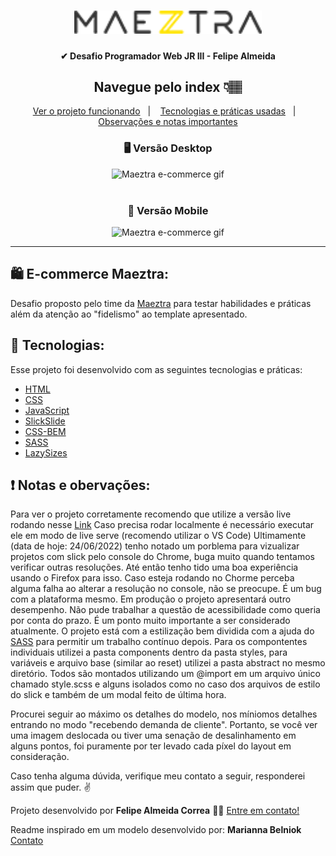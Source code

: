 <h1 align="center">
  <img src="/img/logo-maeztra-novo.png.png" width="300px">
</h1>

<h4 align="center"> 
	✔ Desafio Programador Web JR III - Felipe Almeida
</h4>

<h2 align="center">
    Navegue pelo index 👇🏽
</h2>

<p align="center">
  <a href="https://felipealmeidacorrea.github.io/layout/">Ver o projeto funcionando</a>&nbsp;&nbsp;&nbsp;|&nbsp;&nbsp;&nbsp;
  <a href="#Tecnologias">Tecnologias e práticas usadas</a>&nbsp;&nbsp;&nbsp;|&nbsp;&nbsp;&nbsp;
  <a href="#Licença">Observações e notas importantes</a>
</p>


<div align="center">
    <h3>🖥 Versão Desktop</h3>
    <img src="https://i.ibb.co/r7Vm1NJ/desktop.gif" alt="Maeztra e-commerce gif" height="300px"> <br><br>
    <h3>📱 Versão Mobile</h3>
    <img src="https://i.ibb.co/59mtS3P/mobile.gif" alt="Maeztra e-commerce gif" height="300px">
</div>
<hr>

## 🛍 E-commerce Maeztra:

Desafio proposto pelo time da [Maeztra][maeztra] para testar habilidades e práticas além da atenção ao "fidelismo" ao template apresentado.

## 🚀 Tecnologias:

Esse projeto foi desenvolvido com as seguintes tecnologias e práticas:

- [HTML][html]
- [CSS][css]
- [JavaScript][js]
- [SlickSlide][slickslide]
- [CSS-BEM][cssbem]
- [SASS][sass]
- [LazySizes][lazysizes]


## ❗ Notas e obervações:

Para ver o projeto corretamente recomendo que utilize a versão live rodando nesse [Link][projeto]
Caso precisa rodar localmente é necessário executar ele em modo de live serve  (recomendo utilizar o VS Code)
Ultimamente (data de hoje: 24/06/2022) tenho notado um porblema para vizualizar projetos com slick pelo console do Chrome, buga muito quando tentamos verificar outras resoluções. Até então tenho tido uma boa experiência usando o Firefox para isso. Caso esteja rodando no Chorme perceba alguma falha ao alterar a resolução no console, não se preocupe. É um bug com a plataforma mesmo. Em produção o projeto apresentará outro desempenho.
Não pude trabalhar a questão de acessibilidade como queria por conta do prazo. É um ponto muito importante a ser considerado atualmente.
O projeto está com a estilização bem dividida com a ajuda do [SASS][sass] para permitir um trabalho contínuo depois. Para os compontentes individuais utilizei a pasta components dentro da pasta styles, para variáveis e arquivo base (similar ao reset) utilizei a pasta abstract no mesmo diretório. Todos são montados utilizando um @import em um arquivo único chamado style.scss e alguns isolados como no caso dos arquivos de estilo do slick e também de um modal feito de última hora.

Procurei seguir ao máximo os detalhes do modelo, nos míniomos detalhes entrando no modo "recebendo demanda de cliente". Portanto, se você ver uma imagem deslocada ou tiver uma senação de desalinhamento em alguns pontos, foi puramente por ter levado cada píxel do layout em consideração. 

Caso tenha alguma dúvida, verifique meu contato a seguir, responderei assim que puder. ✌️


Projeto desenvolvido  por **Felipe Almeida Correa** 👩‍💻 [Entre em contato!][linkedin]

Readme inspirado em um modelo desenvolvido por: **Marianna Belniok** [Contato][credits]


[sass]: https://sass-lang.com 
[html]: https://developer.mozilla.org/pt-BR/docs/Web/HTML
[css]: https://developer.mozilla.org/pt-BR/docs/Web/CSS
[cssbem]: http://getbem.com/introduction
[js]: https://developer.mozilla.org/pt-BR/docs/Web/JavaScript
[slickslide]: https://kenwheeler.github.io/slick
[git]: https://git-scm.com
[linkedin]: https://www.linkedin.com/in/felipealmeidacorrea
[maeztra]: https://maeztra.com/
[lazysizes]: https://github.com/aFarkas/lazysizes
[credits]: https://www.linkedin.com/in/marianna-belniok
[projeto]:https://felipealmeidacorrea.github.io/layout
